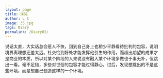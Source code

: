 ```yaml
---
layout: page
title: 浑沌
author: L C
image: 35.jpg
tags: Diary
permalink: /Diary05/
---
```

说话太直，大实话总会惹人不快，回到自己身上也稍少平静看待批判的包容，说明境界离理想还差太远。社交恰到好处才能发挥他引生的作用，而超出期望的成果才是商业的本质，所以对某个阶段的人来说没有融入某个环境多做也于事无补，但跳出一看，毫不足惜，多些对世俗的包容才能过得静心。过后，发现想跳出的不是这些环境，而是想自己创造这样的一个环境。


<iframe src="/vedio/半点心.mp3" autostart="false" loop="true" style="display:none"></iframe>

